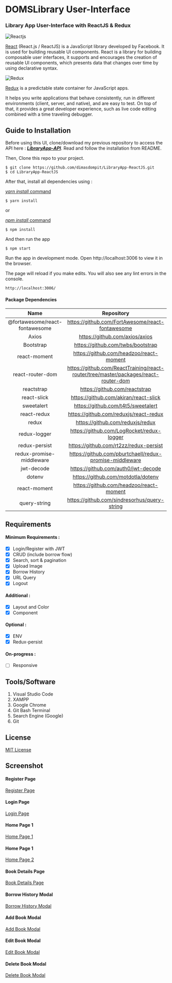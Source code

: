 # DOMSLibrary User-Interface

### Library App User-Interface with ReactJS & Redux

![Reactjs](https://i.imgur.com/1Nq19be.png)

[React](https://reactjs.org/) (React.js / ReactJS) is a JavaScript library developed by Facebook. It is used for building reusable UI components. React is a library for building composable user interfaces, it supports and encourages the creation of reusable UI components, which presents data that changes over time by using declarative syntax.

![Redux](https://i.imgur.com/bdZA5Ie.png)

[Redux](https://redux.js.org/) is a predictable state container for JavaScript apps.

It helps you write applications that behave consistently, run in different environments (client, server, and native), and are easy to test. On top of that, it provides a great developer experience, such as live code editing combined with a time traveling debugger.

## Guide to Installation

Before using this UI, clone/download my previous repository to access the API here : **_[LibraryApp-API](https://github.com/dimasdompit/LibraryApp-API)_**.
Read and follow the installation from README.

Then, Clone this repo to your project.

```
$ git clone https://github.com/dimasdompit/LibraryApp-ReactJS.git
$ cd LibraryApp-ReactJS
```

After that, install all dependencies using :

[_yarn install_ command](https://classic.yarnpkg.com/en/docs/install/#windows-stable)

```
$ yarn install
```

or

[_npm install_ command](<https://docs.npmjs.com/cli/install#:~:text=npm%20install%20(in%20package%20directory,directory)%20as%20a%20global%20package.>)

```
$ npm install
```

And then run the app

```
$ npm start
```

Run the app in development mode.
Open http://localhost:3006 to view it in the browser.

The page will reload if you make edits.
You will also see any lint errors in the console.

```
http://localhost:3006/
```

#### Package Dependencies

|              Name              |                                     Repository                                      |
| :----------------------------: | :---------------------------------------------------------------------------------: |
| @fortawesome/react-fontawesome |                  https://github.com/FortAwesome/react-fontawesome                   |
|             Axios              |                           https://github.com/axios/axios                            |
|           Bootstrap            |                          https://github.com/twbs/bootstrap                          |
|          react-moment          |                       https://github.com/headzoo/react-moment                       |
|        react-router-dom        | https://github.com/ReactTraining/react-router/tree/master/packages/react-router-dom |
|           reactstrap           |                            https://github.com/reactstrap                            |
|          react-slick           |                        https://github.com/akiran/react-slick                        |
|           sweetalert           |                         https://github.com/t4t5/sweetalert                          |
|          react-redux           |                       https://github.com/reduxjs/react-redux                        |
|             redux              |                          https://github.com/reduxjs/redux                           |
|          redux-logger          |                      https://github.com/LogRocket/redux-logger                      |
|         redux-persist          |                       https://github.com/rt2zz/redux-persist                        |
|    redux-promise-middleware    |               https://github.com/pburtchaell/redux-promise-middleware               |
|           jwt-decode           |                         https://github.com/auth0/jwt-decode                         |
|             dotenv             |                         https://github.com/motdotla/dotenv                          |
|          react-moment          |                       https://github.com/headzoo/react-moment                       |
|          query-string          |                    https://github.com/sindresorhus/query-string                     |

## Requirements

#### Minimum Requirements :

- [x] Login/Register with JWT
- [x] CRUD (include borrow flow)
- [x] Search, sort & pagination
- [x] Upload Image
- [x] Borrow History
- [x] URL Query
- [x] Logout

#### Additional :

- [x] Layout and Color
- [x] Component

#### Optional :

- [x] ENV
- [x] Redux-persist

#### On-progress :

- [ ] Responsive

## Tools/Software

1. Visual Studio Code
2. XAMPP
3. Google Chrome
4. Git Bash Terminal
5. Search Engine (Google)
6. Git

## License

[MIT License](https://github.com/dimasdompit/LibraryApp-ReactJS/blob/master/LICENSE)

## Screenshot

#### Register Page

[Register Page](https://github.com/dimasdompit/LibraryApp-ReactJS/blob/master/screenshot/register-page.png)

#### Login Page

[Login Page](https://github.com/dimasdompit/LibraryApp-ReactJS/blob/master/screenshot/login-page.png)

#### Home Page 1

[Home Page 1](https://github.com/dimasdompit/LibraryApp-ReactJS/blob/master/screenshot/home-page-1.png)

#### Home Page 1

[Home Page 2](https://github.com/dimasdompit/LibraryApp-ReactJS/blob/master/screenshot/home-page-2.png)

#### Book Details Page

[Book Details Page](https://github.com/dimasdompit/LibraryApp-ReactJS/blob/master/screenshot/detail-page.png)

#### Borrow History Modal

[Borrow History Modal](https://github.com/dimasdompit/LibraryApp-ReactJS/blob/master/screenshot/modal-return.png)

#### Add Book Modal

[Add Book Modal](https://github.com/dimasdompit/LibraryApp-ReactJS/blob/master/screenshot/modal-add.png)

#### Edit Book Modal

[Edit Book Modal](https://github.com/dimasdompit/LibraryApp-ReactJS/blob/master/screenshot/modal-edit.png)

#### Delete Book Modal

[Delete Book Modal](https://github.com/dimasdompit/LibraryApp-ReactJS/blob/master/screenshot/modal-delete.png)
